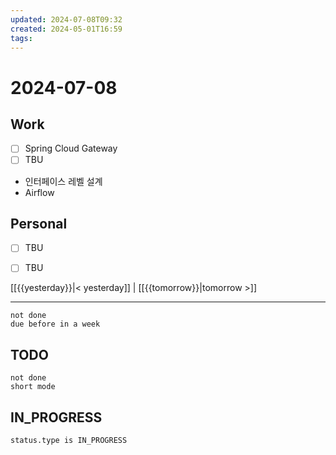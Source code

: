 ```yaml
---
updated: 2024-07-08T09:32
created: 2024-05-01T16:59
tags: 
---
```


# 2024-07-08  

## Work

- [ ] Spring Cloud Gateway
- [ ] TBU  

- 인터페이스 레벨 설계
- Airflow 

## Personal

- [ ] TBU
- [ ] TBU  

  
  
[[{{yesterday}}|< yesterday]] | [[{{tomorrow}}|tomorrow >]]  
  
---  

```tasks
not done
due before in a week
```



## TODO
```tasks  
not done  
short mode  
```

## IN_PROGRESS
```tasks  
status.type is IN_PROGRESS
```

